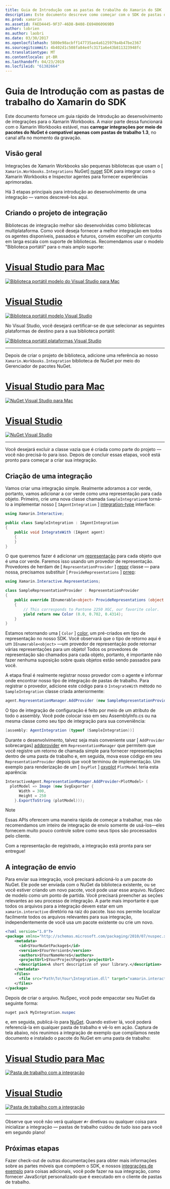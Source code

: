 ```yaml
---
title: Guia de Introdução com as pastas de trabalho do Xamarin do SDK
description: Este documento descreve como começar com o SDK de pastas de trabalho do Xamarin, que pode ser usado para desenvolver integrações para pastas de trabalho do Xamarin.
ms.prod: xamarin
ms.assetid: FAED4445-9F37-46D8-B408-E694060969B9
author: lobrien
ms.author: laobri
ms.date: 03/30/2017
ms.openlocfilehash: 5800e98acbff147735ae4a6125979a4b47be2367
ms.sourcegitcommit: 4b402d1c508fa84e4fc3171a6e43b811323948fc
ms.translationtype: MT
ms.contentlocale: pt-BR
ms.lasthandoff: 04/23/2019
ms.locfileid: "61382664"
---
```

# <a name="getting-started-with-the-xamarin-workbooks-sdk"></a>Guia de Introdução com as pastas de trabalho do Xamarin do SDK

Este documento fornece um guia rápido de Introdução ao desenvolvimento de integrações para o Xamarin Workbooks. A maior parte dessa funcionará com o Xamarin Workbooks estável, mas **carregar integrações por meio de pacotes do NuGet é compatível apenas com pastas de trabalho 1.3**, no canal alfa no momento da gravação.

## <a name="general-overview"></a>Visão geral

Integrações de Xamarin Workbooks são pequenas bibliotecas que usam o [ `Xamarin.Workbooks.Integrations` NuGet] [ nuget] SDK para integrar com o Xamarin Workbooks e Inspector agentes para fornecer experiências aprimoradas.

Há 3 etapas principais para introdução ao desenvolvimento de uma integração — vamos descrevê-los aqui.

## <a name="creating-the-integration-project"></a>Criando o projeto de integração

Bibliotecas de integração melhor são desenvolvidas como bibliotecas multiplataforma. Como você deseja fornecer a melhor integração em todos os agentes disponíveis, passados e futuros, convém escolher um conjunto em larga escala com suporte de bibliotecas. Recomendamos usar o modelo "Biblioteca portátil" para o mais amplo suporte:

# <a name="visual-studio-for-mactabmacos"></a>[Visual Studio para Mac](#tab/macos)

[![Biblioteca portátil modelo do Visual Studio para Mac](images/xamarin-studio-pcl.png)](images/xamarin-studio-pcl.png#lightbox)

# <a name="visual-studiotabwindows"></a>[Visual Studio](#tab/windows)

[![Biblioteca portátil modelo Visual Studio](images/visual-studio-pcl.png)](images/visual-studio-pcl.png#lightbox)

No Visual Studio, você desejará certificar-se de que selecionar as seguintes plataformas de destino para a sua biblioteca portátil:

[![Biblioteca portátil plataformas Visual Studio](images/visual-studio-pcl-platforms.png)](images/visual-studio-pcl-platforms.png#lightbox)

-----

Depois de criar o projeto de biblioteca, adicione uma referência ao nosso `Xamarin.Workbooks.Integration` biblioteca de NuGet por meio do Gerenciador de pacotes NuGet.

# <a name="visual-studio-for-mactabmacos"></a>[Visual Studio para Mac](#tab/macos)

[![NuGet Visual Studio para Mac](images/xamarin-studio-nuget.png)](images/xamarin-studio-nuget.png#lightbox)

# <a name="visual-studiotabwindows"></a>[Visual Studio](#tab/windows)

[![NuGet Visual Studio](images/visual-studio-nuget.png)](images/visual-studio-nuget.png#lightbox)

-----

Você desejará excluir a classe vazia que é criada como parte do projeto — você não precisá-lo para isso. Depois de concluir essas etapas, você está pronto para começar a criar sua integração.

## <a name="building-an-integration"></a>Criação de uma integração

Vamos criar uma integração simple. Realmente adoramos a cor verde, portanto, vamos adicionar a cor verde como uma representação para cada objeto. Primeiro, crie uma nova classe chamada `SampleIntegration`e torná-lo a implementar nosso [ `IAgentIntegration` ] [ integration-type] interface:

```csharp
using Xamarin.Interactive;

public class SampleIntegration : IAgentIntegration
{
    public void IntegrateWith (IAgent agent)
    {
    }
}
```

O que queremos fazer é adicionar um [representação](~/tools/workbooks/sdk/representations.md) para cada objeto que é uma cor verde. Faremos isso usando um provedor de representação. Provedores de herdam de [ `RepresentationProvider` ] [ reppr] classe — para nossa, precisamos substituir [ `ProvideRepresentations` ] [ prrep]:

```csharp
using Xamarin.Interactive.Representations;

class SampleRepresentationProvider : RepresentationProvider
{
    public override IEnumerable<object> ProvideRepresentations (object obj)
    {
        // This corresponds to Pantone 2250 XGC, our favorite color.
        yield return new Color (0.0, 0.702, 0.4314);
    }
}
```

Estamos retornando uma [ `Color` ] [ color], um pré-criados em tipo de representação no nosso SDK.
Você observará que o tipo de retorno aqui é um `IEnumerable<object>` &mdash;um provedor de representação pode retornar várias representações para um objeto! Todos os provedores de representação são chamados para cada objeto, portanto, é importante não fazer nenhuma suposição sobre quais objetos estão sendo passados para você.

A etapa final é realmente registrar nosso provedor com o agente e informar onde encontrar nosso tipo de integração de pastas de trabalho. Para registrar o provedor, adicione este código para o `IntegrateWith` método no `SampleIntegration` classe criada anteriormente:

```csharp
agent.RepresentationManager.AddProvider (new SampleRepresentationProvider ());
```

O tipo de integração de configuração é feito por meio de um atributo de todo o assembly. Você pode colocar isso em seu AssemblyInfo.cs ou na mesma classe como seu tipo de integração para sua conveniência:

```csharp
[assembly: AgentIntegration (typeof (SampleIntegration))]
````

Durante o desenvolvimento, talvez seja mais conveniente usar [ `AddProvider` sobrecargas] [ addprovider] em `RepresentationManager` que permitem que você registre um retorno de chamada simple para fornecer representações dentro de uma pasta de trabalho e, em seguida, mova esse código em seu `RepresentationProvider` depois que você terminou de implementação. Um exemplo para renderização de um [ `OxyPlot` ] [ oxyplot] `PlotModel` teria esta aparência:

```csharp
InteractiveAgent.RepresentationManager.AddProvider<PlotModel> (
  plotModel => Image (new SvgExporter {
      Width = 300,
      Height = 250
    }.ExportToString (plotModel)));
```

> [!NOTE]
> Essas APIs oferecem uma maneira rápida de começar a trabalhar, mas não recomendamos um inteiro de integração de envio somente de usá-los&mdash;eles fornecem muito pouco controle sobre como seus tipos são processados pelo cliente.

Com a representação de registrado, a integração está pronta para ser entregue!

## <a name="shipping-your-integration"></a>A integração de envio

Para enviar sua integração, você precisará adicioná-lo a um pacote do NuGet.
Ele pode ser enviada com o NuGet da biblioteca existente, ou se você estiver criando um novo pacote, você pode usar esse arquivo. NuSpec de modelo como um ponto de partida.
Você precisará preencher as seções relevantes ao seu processo de integração. A parte mais importante é que todos os arquivos para a integração devem estar em um `xamarin.interactive` diretório na raiz do pacote. Isso nos permite localizar facilmente todos os arquivos relevantes para sua integração, independentemente de você usa um pacote existente ou crie um novo.

```xml
<?xml version="1.0"?>
<package xmlns="http://schemas.microsoft.com/packaging/2010/07/nuspec.xsd">
    <metadata>
      <id>$YourNuGetPackage$</id>
      <version>$YourVersion$</version>
      <authors>$YourNameHere$</authors>
      <projectUrl>$YourProjectPage$</projectUrl>
      <description>A short description of your library.</description>
    </metadata>
    <files>
      <file src="Path\To\Your\Integration.dll" target="xamarin.interactive" />
    </files>
</package>
```

Depois de criar o arquivo. NuSpec, você pode empacotar seu NuGet da seguinte forma:

```csharp
nuget pack MyIntegration.nuspec
```

e, em seguida, publicá-lo para [NuGet][nugetorg]. Quando estiver lá, você poderá referenciá-la em qualquer pasta de trabalho e vê-lo em ação. Captura de tela abaixo, nós reunimos a integração de exemplo que compilamos neste documento e instalado o pacote do NuGet em uma pasta de trabalho:

# <a name="visual-studio-for-mactabmacos"></a>[Visual Studio para Mac](#tab/macos)

[![Pasta de trabalho com a integração](images/mac-workbooks-integrated.png)](images/mac-workbooks-integrated.png#lightbox)

# <a name="visual-studiotabwindows"></a>[Visual Studio](#tab/windows)

[![Pasta de trabalho com a integração](images/windows-workbooks-integrated.png)](images/windows-workbooks-integrated.png#lightbox)

-----

Observe que você não verá qualquer `#r` diretivas ou qualquer coisa para inicializar a integração — pastas de trabalho cuidou de tudo isso para você em segundo plano!

## <a name="next-steps"></a>Próximas etapas

Fazer check-out de outras documentações para obter mais informações sobre as partes móveis que compõem o SDK, e nossos [integrações de exemplo](~/tools/workbooks/samples/index.md) para coisas adicionais, você pode fazer na sua integração, como fornecer JavaScript personalizado que é executado em o cliente de pastas de trabalho.

[integration-type]: https://developer.xamarin.com/api/type/Xamarin.Interactive.IAgentIntegration/
[repman-api]: https://developer.xamarin.com/api/type/Xamarin.Interactive.Representations.IRepresentationManager/
[color]: https://developer.xamarin.com/api/type/Xamarin.Interactive.Representations.Color/
[xir]: https://developer.xamarin.com/api/namespace/Xamarin.Interactive.Representations/
[reppr]: https://developer.xamarin.com/api/type/Xamarin.Interactive.Representations.RepresentationProvider/
[prrep]: https://developer.xamarin.com/api/member/Xamarin.Interactive.Representations.RepresentationProvider.ProvideRepresentations/p/System.Object/
[nugetorg]: https://nuget.org
[nuget]: https://nuget.org/packages/Xamarin.Workbooks.Integration
[addprovider]: https://developer.xamarin.com/api/member/Xamarin.Interactive.Representations.IRepresentationManager.AddProvider/
[oxyplot]: http://www.oxyplot.org/
